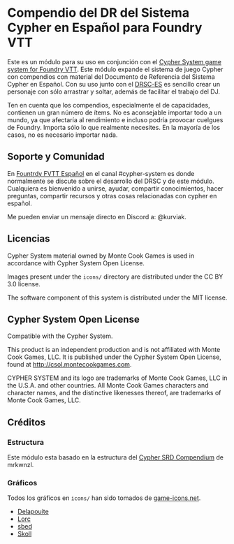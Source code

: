 # Compendio del DR del Sistema Cypher en Español para Foundry VTT

Este es un módulo para su uso en conjunción con el [Cypher System game system for Foundry VTT](https://foundryvtt.com/packages/cyphersystem/). Este módulo expande el sistema de juego Cypher con compendios con material del Documento de Referencia del Sistema Cypher en Español. Con su uso junto con el [DRSC-ES](https://jabelardo.github.io/drsc-es/DRSC-ES.html) es sencillo crear un personaje con sólo arrastrar y soltar, además de facilitar el trabajo del DJ.

Ten en cuenta que los compendios, especialmente el de capacidades, contienen un gran número de ítems. No es aconsejable importar todo a un mundo, ya que afectaría al rendimiento e incluso podría provocar cuelgues de Foundry. Importa sólo lo que realmente necesites. En la mayoría de los casos, no es necesario importar nada.


## Soporte y Comunidad

En [Fountrdy FVTT Español](https://discord.gg/CXn8nzDb) en el canal #cypher-system es donde normalmente se discute sobre el desarrollo del  DRSC y de este módulo. Cualquiera es bienvenido a unirse, ayudar, compartir conocimientos, hacer preguntas, compartir recursos y otras cosas relacionadas con cypher en español.  

Me pueden enviar un mensaje directo en Discord a: @kurviak.

## Licencias

Cypher System material owned by Monte Cook Games is used in accordance with Cypher System Open License.

Images present under the `icons/` directory are distributed under the CC BY 3.0 license.

The software component of this system is distributed under the MIT license.

## Cypher System Open License

Compatible with the Cypher System.

This product is an independent production and is not affiliated with Monte Cook Games, LLC. It is published under the Cypher System Open License, found at http://csol.montecookgames.com.

CYPHER SYSTEM and its logo are trademarks of Monte Cook Games, LLC in the U.S.A. and other countries. All Monte Cook Games characters and character names, and the distinctive likenesses thereof, are trademarks of Monte Cook Games, LLC. 

## Créditos

### Estructura 
Este módulo esta basado en la estructura del [Cypher SRD Compendium](https://github.com/mrkwnzl/cyphersystem-compendium) de mrkwnzl.

### Gráficos

Todos los gráficos en `icons/` han sido tomados de [game-icons.net](https://game-icons.net).

- [Delapouite](https://delapouite.com/)
- [Lorc](https://lorcblog.blogspot.com/)
- [sbed](http://opengameart.org/content/95-game-icons)
- [Skoll](https://game-icons.net/)
